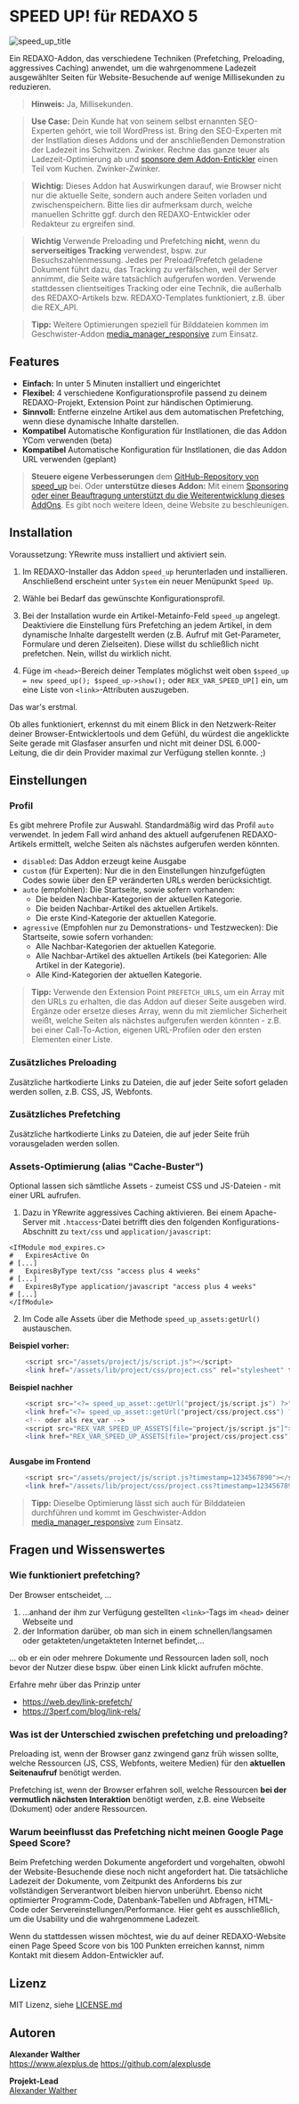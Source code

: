 # SPEED UP! für REDAXO 5

![speed_up_title](https://user-images.githubusercontent.com/3855487/178755454-5161c6ae-2773-4562-bf3d-846467504c06.png)

Ein REDAXO-Addon, das verschiedene Techniken (Prefetching, Preloading, aggressives Caching) anwendet, um die wahrgenommene Ladezeit ausgewählter Seiten für Website-Besuchende auf wenige Millisekunden zu reduzieren.

> **Hinweis:** Ja, Millisekunden.

> **Use Case:** Dein Kunde hat von seinem selbst ernannten SEO-Experten gehört, wie toll WordPress ist. Bring den SEO-Experten mit der Instllation dieses Addons und der anschließenden Demonstration der Ladezeit ins Schwitzen. Zwinker. Rechne das ganze teuer als Ladezeit-Optimierung ab und [sponsore dem Addon-Entickler](https://github.com/sponsors/alexplusde) einen Teil vom Kuchen. Zwinker-Zwinker.
 
> **Wichtig:** Dieses Addon hat Auswirkungen darauf, wie Browser nicht nur die aktuelle Seite, sondern auch andere Seiten vorladen und zwischenspeichern. Bitte lies dir aufmerksam durch, welche manuellen Schritte ggf. durch den REDAXO-Entwickler oder Redakteur zu ergreifen sind.

> **Wichtig** Verwende Preloading und Prefetching **nicht**, wenn du **serverseitiges Tracking** verwendest, bspw. zur Besuchszahlenmessung. Jedes per Preload/Prefetch geladene Dokument führt dazu, das Tracking zu verfälschen, weil der Server annimmt, die Seite wäre tatsächlich aufgerufen worden. Verwende stattdessen clientseitiges Tracking oder eine Technik, die außerhalb des REDAXO-Artikels bzw. REDAXO-Templates funktioniert, z.B. über die REX_API.

> **Tipp:** Weitere Optimierungen speziell für Bilddateien kommen im Geschwister-Addon [media_manager_responsive](https://github.com/alexplusde/media_manager_responsive/) zum Einsatz.

## Features

* **Einfach:** In unter 5 Minuten installiert und eingerichtet
* **Flexibel:** 4 verschiedene Konfigurationsprofile passend zu deinem REDAXO-Projekt, Extension Point zur händischen Optimierung.
* **Sinnvoll:** Entferne einzelne Artikel aus dem automatischen Prefetching, wenn diese dynamische Inhalte darstellen.
* **Kompatibel** Automatische Konfiguration für Instllationen, die das Addon YCom verwenden (beta)
* **Kompatibel** Automatische Konfiguration für Instllationen, die das Addon URL verwenden (geplant)

> **Steuere eigene Verbesserungen** dem [GitHub-Repository von speed_up](https://github.com/alexplusde/speed_up) bei. Oder **unterstütze dieses Addon:** Mit einem [Sponsoring oder einer Beauftragung unterstützt du die Weiterentwicklung dieses AddOns](https://github.com/sponsors/alexplusde). Es gibt noch weitere Ideen, deine Website zu beschleunigen.

## Installation

Voraussetzung: YRewrite muss installiert und aktiviert sein.

1. Im REDAXO-Installer das Addon `speed_up` herunterladen und installieren. Anschließend erscheint unter `System` ein neuer Menüpunkt `Speed Up`.

2. Wähle bei Bedarf das gewünschte Konfigurationsprofil.

3. Bei der Installation wurde ein Artikel-Metainfo-Feld `speed_up` angelegt. Deaktiviere die Einstellung fürs Prefetching an jedem Artikel, in dem dynamische Inhalte dargestellt werden (z.B. Aufruf mit Get-Parameter, Formulare und deren Zielseiten). Diese willst du schließlich nicht prefetchen. Nein, willst du wirklich nicht.

4. Füge im `<head>`-Bereich deiner Templates möglichst weit oben `$speed_up = new speed_up(); $speed_up->show();` oder `REX_VAR_SPEED_UP[]` ein, um eine Liste von `<link>`-Attributen auszugeben.

Das war's erstmal.

Ob alles funktioniert, erkennst du mit einem Blick in den Netzwerk-Reiter deiner Browser-Entwicklertools und dem Gefühl, du würdest die angeklickte Seite gerade mit Glasfaser ansurfen und nicht mit deiner DSL 6.000-Leitung, die dir dein Provider maximal zur Verfügung stellen konnte. ;)

## Einstellungen

### Profil

Es gibt mehrere Profile zur Auswahl. Standardmäßig wird das Profil `auto` verwendet. In jedem Fall wird anhand des aktuell aufgerufenen REDAXO-Artikels ermittelt, welche Seiten als nächstes aufgerufen werden könnten.

* `disabled`: Das Addon erzeugt keine Ausgabe
* `custom` (für Experten): Nur die in den Einstellungen hinzufgefügten Codes sowie über den EP veränderten URLs werden berücksichtigt.
* `auto` (empfohlen): Die Startseite, sowie sofern vorhanden:
  * Die beiden Nachbar-Kategorien der aktuellen Kategorie.
  * Die beiden Nachbar-Artikel des aktuellen Artikels.
  * Die erste Kind-Kategorie der aktuellen Kategorie.
* `agressive` (Empfohlen nur zu Demonstrations- und Testzwecken): Die Startseite, sowie sofern vorhanden:
  * Alle Nachbar-Kategorien der aktuellen Kategorie.
  * Alle Nachbar-Artikel des aktuellen Artikels (bei Kategorien: Alle Artikel in der Kategorie).
  * Alle Kind-Kategorien der aktuellen Kategorie.

> **Tipp:** Verwende den Extension Point `PREFETCH_URLS`, um ein Array mit den URLs zu erhalten, die das Addon auf dieser Seite ausgeben wird. Ergänze oder ersetze dieses Array, wenn du mit ziemlicher Sicherheit weißt, welche Seiten als nächstes aufgerufen werden könnten - z.B. bei einer Call-To-Action, eigenen URL-Profilen oder den ersten Elementen einer Liste.

### Zusätzliches Preloading

Zusätzliche hartkodierte Links zu Dateien, die auf jeder Seite sofort geladen werden sollen, z.B. CSS, JS, Webfonts.

### Zusätzliches Prefetching

Zusätzliche hartkodierte Links zu Dateien, die auf jeder Seite früh vorausgeladen werden sollen.

### Assets-Optimierung (alias "Cache-Buster")

Optional lassen sich sämtliche Assets - zumeist CSS und JS-Dateien - mit einer URL aufrufen.

1. Dazu in YRewrite aggressives Caching aktivieren. Bei einem Apache-Server mit `.htaccess`-Datei betrifft dies den folgenden Konfigurations-Abschnitt zu `text/css` und `application/javascript`:

```text
<IfModule mod_expires.c>
#	ExpiresActive On
# [...]
#	ExpiresByType text/css "access plus 4 weeks"
# [...]
#	ExpiresByType application/javascript "access plus 4 weeks"
# [...]
</IfModule>
```

2. Im Code alle Assets über die Methode `speed_up_assets:getUrl()` austauschen.

**Beispiel vorher:**

```php
    <script src="/assets/project/js/script.js"></script>
    <link href="/assets/lib/project/css/project.css" rel="stylesheet" type="text/css">
```


**Beispiel nachher**

```php
    <script src="<?= speed_up_asset::getUrl("project/js/script.js") ?>"></script>
    <link href="<?= speed_up_asset::getUrl("project/css/project.css") ?>" rel="stylesheet" type="text/css">
    <!-- oder als rex_var -->
    <script src="REX_VAR_SPEED_UP_ASSETS[file="project/js/script.js"]"></script>
    <link href="REX_VAR_SPEED_UP_ASSETS[file="project/css/project.css"]" rel="stylesheet" type="text/css">
```

```text
```

**Ausgabe im Frontend**

```php
    <script src="/assets/project/js/script.js?timestamp=1234567890"></script>
    <link href="/assets/lib/project/css/project.css?timestamp=1234567890" rel="stylesheet" type="text/css">
```

> **Tipp:** Dieselbe Optimierung lässt sich auch für Bilddateien durchführen und kommt im Geschwister-Addon [media_manager_responsive](https://github.com/alexplusde/media_manager_responsive/) zum Einsatz.

## Fragen und Wissenswertes

### Wie funktioniert prefetching?

Der Browser entscheidet, ...

1. ...anhand der ihm zur Verfügung gestellten `<link>`-Tags im `<head>` deiner Webseite und 
2. der Information darüber, ob man sich in einem schnellen/langsamen oder getakteten/ungetakteten Internet befindet,...

... ob er ein oder mehrere Dokumente und Ressourcen laden soll, noch bevor der Nutzer diese bspw. über einen Link klickt aufrufen möchte.

Erfahre mehr über das Prinzip unter

* https://web.dev/link-prefetch/
* https://3perf.com/blog/link-rels/

### Was ist der Unterschied zwischen prefetching und preloading?

Preloading ist, wenn der Browser ganz zwingend ganz früh wissen sollte, welche Ressourcen (JS, CSS, Webfonts, weitere Medien) für den **aktuellen Seitenaufruf** benötigt werden.

Prefetching ist, wenn der Browser erfahren soll, welche Ressourcen **bei der vermutlich nächsten Interaktion** benötigt werden, z.B. eine Webseite (Dokument) oder andere Ressourcen.

### Warum beeinflusst das Prefetching nicht meinen Google Page Speed Score?

Beim Prefetching werden Dokumente angefordert und vorgehalten, obwohl der Website-Besuchende diese noch nicht angefordert hat. Die tatsächliche Ladezeit der Dokumente, vom Zeitpunkt des Anforderns bis zur vollständigen Serverantwort bleiben hiervon unberührt. Ebenso nicht optimierter Programm-Code, Datenbank-Tabellen und Abfragen, HTML-Code oder Servereinstellungen/Performance. Hier geht es ausschließlich, um die Usability und die wahrgenommene Ladezeit.

Wenn du stattdessen wissen möchtest, wie du auf deiner REDAXO-Website einen Page Speed Score von bis 100 Punkten erreichen kannst, nimm Kontakt mit diesem Addon-Entwickler auf.

## Lizenz

MIT Lizenz, siehe [LICENSE.md](https://github.com/alexplusde/speed_up/blob/master/LICENSE.md)  

## Autoren

**Alexander Walther**  
https://www.alexplus.de
https://github.com/alexplusde

**Projekt-Lead**  
[Alexander Walther](https://github.com/alxndr-w)
